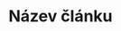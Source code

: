 ---
layout: article
title: Název článku
authors: Ecthelion²
tags: 'Ravnburgh, materiály a doplňky'
summary: Jeden z aptrganga, mrtvých, kteří opět kráčí světem živých.
---